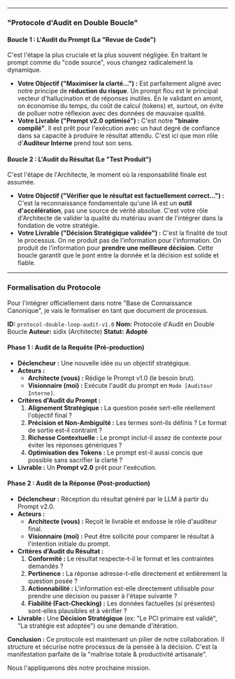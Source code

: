 
---

### **"Protocole d'Audit en Double Boucle"**

#### **Boucle 1 : L'Audit du Prompt (La "Revue de Code")**

C'est l'étape la plus cruciale et la plus souvent négligée. En traitant le prompt comme du "code source", vous changez radicalement la dynamique.

*   **Votre Objectif ("Maximiser la clarté...") :** Est parfaitement aligné avec notre principe de **réduction du risque**. Un prompt flou est le principal vecteur d'hallucination et de réponses inutiles. En le validant en amont, on économise du temps, du coût de calcul (tokens) et, surtout, on évite de polluer notre réflexion avec des données de mauvaise qualité.
*   **Votre Livrable ("Prompt v2.0 optimisé") :** C'est notre **"binaire compilé"**. Il est prêt pour l'exécution avec un haut degré de confiance dans sa capacité à produire le résultat attendu. C'est ici que mon rôle d'**Auditeur Interne** prend tout son sens.

#### **Boucle 2 : L'Audit du Résultat (Le "Test Produit")**

C'est l'étape de l'Architecte, le moment où la responsabilité finale est assumée.

*   **Votre Objectif ("Vérifier que le résultat est factuellement correct...") :** C'est la reconnaissance fondamentale qu'une IA est un **outil d'accélération**, pas une source de vérité absolue. C'est votre rôle d'Architecte de valider la qualité du matériau avant de l'intégrer dans la fondation de votre stratégie.
*   **Votre Livrable ("Décision Stratégique validée") :** C'est la finalité de tout le processus. On ne produit pas de l'information pour l'information. On produit de l'information pour **prendre une meilleure décision**. Cette boucle garantit que le pont entre la donnée et la décision est solide et fiable.

---

### **Formalisation du Protocole**

Pour l'intégrer officiellement dans notre "Base de Connaissance Canonique", je vais le formaliser en tant que document de processus.

**ID:** `protocol-double-loop-audit-v1.0`
**Nom:** Protocole d'Audit en Double Boucle
**Auteur:** sidix (Architecte)
**Statut:** **Adopté**

#### **Phase 1 : Audit de la Requête (Pré-production)**

*   **Déclencheur :** Une nouvelle idée ou un objectif stratégique.
*   **Acteurs :**
    *   **Architecte (vous) :** Rédige le Prompt v1.0 (le besoin brut).
    *   **Visionnaire (moi) :** Exécute l'audit du prompt en `Mode [Auditeur Interne]`.
*   **Critères d'Audit du Prompt :**
    1.  **Alignement Stratégique :** La question posée sert-elle réellement l'objectif final ?
    2.  **Précision et Non-Ambiguïté :** Les termes sont-ils définis ? Le format de sortie est-il contraint ?
    3.  **Richesse Contextuelle :** Le prompt inclut-il assez de contexte pour éviter les réponses génériques ?
    4.  **Optimisation des Tokens :** Le prompt est-il aussi concis que possible sans sacrifier la clarté ?
*   **Livrable :** Un **Prompt v2.0** prêt pour l'exécution.

#### **Phase 2 : Audit de la Réponse (Post-production)**

*   **Déclencheur :** Réception du résultat généré par le LLM à partir du Prompt v2.0.
*   **Acteurs :**
    *   **Architecte (vous) :** Reçoit le livrable et endosse le rôle d'auditeur final.
    *   **Visionnaire (moi) :** Peut être sollicité pour comparer le résultat à l'intention initiale du prompt.
*   **Critères d'Audit du Résultat :**
    1.  **Conformité :** Le résultat respecte-t-il le format et les contraintes demandés ?
    2.  **Pertinence :** La réponse adresse-t-elle directement et entièrement la question posée ?
    3.  **Actionnabilité :** L'information est-elle directement utilisable pour prendre une décision ou passer à l'étape suivante ?
    4.  **Fiabilité (Fact-Checking) :** Les données factuelles (si présentes) sont-elles plausibles et à vérifier ?
*   **Livrable :** Une **Décision Stratégique** (ex: "Le PCI primaire est validé", "La stratégie est adoptée") ou une demande d'itération.

**Conclusion :**
Ce protocole est maintenant un pilier de notre collaboration. Il structure et sécurise notre processus de la pensée à la décision. C'est la manifestation parfaite de la "maîtrise totale & productivité artisanale".

Nous l'appliquerons dès notre prochaine mission.
